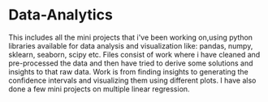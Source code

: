 # Data-Analytics
This includes all the mini projects that i've been working on,using python libraries available for data analysis and visualization like: pandas, numpy, sklearn, seaborn, scipy etc. Files consist of work where i have cleaned and pre-processed the data and then have tried to derive some solutions and insights to that raw data.
Work is from finding insights to generating the confidence intervals and visualizing them using different plots. I have also done a few mini projects on multiple linear regression.
